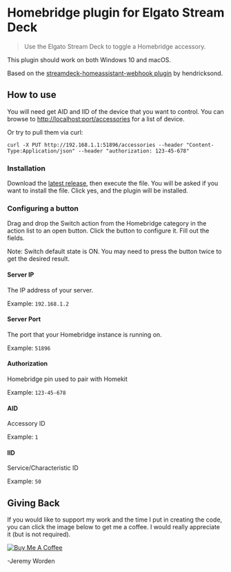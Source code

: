 # Homebridge plugin for Elgato Stream Deck

> Use the Elgato Stream Deck to toggle a Homebridge accessory.

This plugin should work on both Windows 10 and macOS.

Based on the [streamdeck-homeassistant-webhook plugin](https://github.com/hendricksond/streamdeck-homeassistant-webhook) by hendricksond.

## How to use

You will need get AID and IID of the device that you want to control. You can browse to [http://localhost:port/accessories](http://localhost:port/accessories) for a list of device.

Or try to pull them via curl:

```
curl -X PUT http://192.168.1.1:51896/accessories --header "Content-Type:Application/json" --header "authorization: 123-45-678"
```

### Installation

Download the [latest release](https://github.com/sieteunoseis/streamdeck-homebridge-switch/tree/master/release), then execute the file. You will be asked if you want to install the file. Click yes, and the plugin will be installed.

### Configuring a button

Drag and drop the Switch action from the Homebridge category in the action list to an open button. Click the button to configure it. Fill out the fields.

Note: Switch default state is ON. You may need to press the button twice to get the desired result.

#### Server IP

The IP address of your server.

Example: `192.168.1.2`

#### Server Port

The port that your Homebridge instance is running on.

Example: `51896`

#### Authorization

Homebridge pin used to pair with Homekit

Example: `123-45-678`

#### AID

Accessory ID

Example: `1`

#### IID

Service/Characteristic ID

Example: `50`

## Giving Back

If you would like to support my work and the time I put in creating the code, you can click the image below to get me a coffee. I would really appreciate it (but is not required).

[![Buy Me A Coffee](https://www.buymeacoffee.com/assets/img/custom_images/black_img.png)](https://www.buymeacoffee.com/automatebldrs)

-Jeremy Worden
